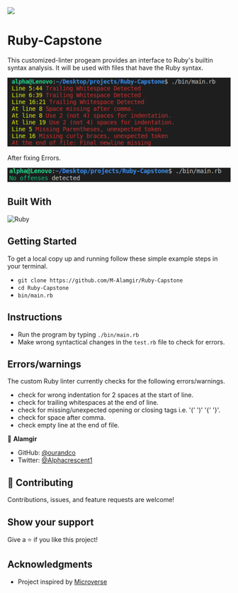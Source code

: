 ![](https://img.shields.io/badge/Microverse-blueviolet)

# Ruby-Capstone

This customized-linter progeam provides an interface to Ruby's builtin syntax analysis. It will be used with files that have the Ruby syntax.

![Screenshot](/img/img.png)

After fixing Errors.

![Screenshot](/img/img-2.png)

## Built With

![Ruby](https://img.shields.io/badge/ruby-%23CC342D.svg?&style=for-the-badge&logo=ruby&logoColor=white)

## Getting Started

To get a local copy up and running follow these simple example steps in your terminal.

- `git clone https://github.com/M-Alamgir/Ruby-Capstone`
- `cd Ruby-Capstone`
- `bin/main.rb`

## Instructions

- Run the program by typing `./bin/main.rb`
- Make wrong syntactical changes in the `test.rb` file to check for errors.

## Errors/warnings

The custom Ruby linter currently checks for the following errors/warnings.
- check for wrong indentation for 2 spaces at the start of line.
- check for trailing whitespaces at the end of line.
- check for missing/unexpected opening or closing tags  i.e. '(' ')' '{' '}'.
- check for space after comma.
- check empty line at the end of file.

👤 **Alamgir**

- GitHub: [@ourandco](https://github.com/ourandco)
- Twitter: [@Alphacrescent1](https://twitter.com/Alphacrescent1)

## 🤝 Contributing

Contributions, issues, and feature requests are welcome!

## Show your support

Give a ⭐️ if you like this project!

## Acknowledgments

- Project inspired by [Microverse](https://www.microverse.org)